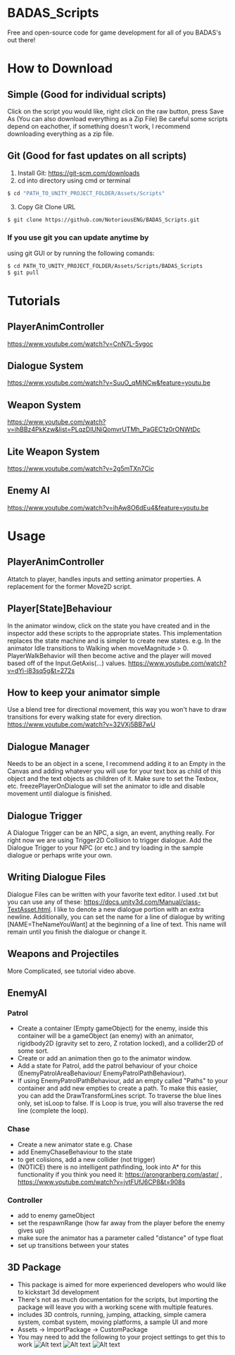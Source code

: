 # BADAS_Scripts
Free and open-source code for game development for all of you BADAS's out there!

# How to Download

## Simple (Good for individual scripts)
Click on the script you would like, right click on the raw button, press Save As
(You can also download everything as a Zip File)
Be careful some scripts depend on eachother, if something doesn't work, I recommend downloading everything as a zip file.

## Git (Good for fast updates on all scripts)
1) Install Git: https://git-scm.com/downloads
2) cd into directory using cmd or terminal
```sh
$ cd "PATH_TO_UNITY_PROJECT_FOLDER/Assets/Scripts"
```

3) Copy Git Clone URL
```sh
$ git clone https://github.com/NotoriousENG/BADAS_Scripts.git
```

### If you use git you can update anytime by
using git GUI or by running the following comands:
```sh
$ cd PATH_TO_UNITY_PROJECT_FOLDER/Assets/Scripts/BADAS_Scripts
$ git pull
```

# Tutorials
## PlayerAnimController
https://www.youtube.com/watch?v=CnN7L-5ygoc
## Dialogue System
https://www.youtube.com/watch?v=SuuO_qMiNCw&feature=youtu.be
## Weapon System
https://www.youtube.com/watch?v=ihBBz4PkKzw&list=PLqzDlUNiQomvrUTMh_PaGEC1z0rONWtDc
## Lite Weapon System
https://www.youtube.com/watch?v=2g5mTXn7Cic
## Enemy AI
https://www.youtube.com/watch?v=ihAw8O6dEu4&feature=youtu.be

# Usage
## PlayerAnimController
Attatch to player, handles inputs and setting animator properties. A replacement for the former Move2D script.
## Player[State]Behaviour
In the animator window, click on the state you have created and in the inspector add these scripts to the appropriate states. This implementation replaces the state machine and is simpler to create new states. e.g. In the animator Idle transitions to Walking when moveMagnitude > 0. PlayerWalkBehavior will then become active and the player will moved based off of the Input.GetAxis(...) values. https://www.youtube.com/watch?v=dYi-i83sq5g&t=272s 
## How to keep your animator simple
Use a blend tree for directional movement, this way you won't have to draw transitions for every walking state for every direction. https://www.youtube.com/watch?v=32VXj5BB7wU 
## Dialogue Manager
Needs to be an object in a scene, I recommend adding it to an Empty in the Canvas and adding whatever you will use for your text box as child of this object and the text objects as children of it. Make sure to set the Texbox, etc. freezePlayerOnDialogue will set the animator to idle and disable movement until dialogue is finished.
## Dialogue Trigger
A Dialogue Trigger can be an NPC, a sign, an event, anything really. For right now we are using Trigger2D Collision to trigger dialogue. Add the Dialogue Trigger to your NPC (or etc.) and try loading in the sample dialogue or perhaps write your own.
## Writing Dialogue Files
Dialogue Files can be written with your favorite text editor. I used .txt but you can use any of these: https://docs.unity3d.com/Manual/class-TextAsset.html. I like to denote a new dialogue portion with an extra newline. Additionally, you can set the name for a line of dialogue by writing [NAME=TheNameYouWant] at the beginning of a line of text. This name will remain until you finish the dialogue or change it.
## Weapons and Projectiles
More Complicated, see tutorial video above.
## EnemyAI 
### Patrol
* Create a container (Empty gameObject) for the enemy, inside this container will be a gameObject (an enemy) with an animator, rigidbody2D (gravity set to zero, Z rotation locked), and a collider2D of some sort. 
* Create or add an animation then go to the animator window. 
* Add a state for Patrol, add the patrol behaviour of your choice (EnemyPatrolAreaBehaviour/ EnemyPatrolPathBehaviour).
* If using EnemyPatrolPathBehaviour, add an empty called "Paths" to your container and add new empties to create a path. To make this easier, you can add the DrawTransformLines script. To traverse the blue lines only, set isLoop to false. If is Loop is true, you will also traverse the red line (complete the loop).
### Chase
* Create a new animator state e.g. Chase
* add EnemyChaseBehaviour to the state
* to get colisions, add a new collider (not trigger)
* (NOTICE) there is no intelligent pathfinding, look into A* for this functionality if you think you need it: https://arongranberg.com/astar/ , https://www.youtube.com/watch?v=jvtFUfJ6CP8&t=908s
### Controller
* add to enemy gameObject
* set the respawnRange (how far away from the player before the enemy gives up)
* make sure the animator has a parameter called "distance" of type float
* set up transitions between your states
## 3D Package
* This package is aimed for more experienced developers who would like to kickstart 3d development
* There's not as much documentation for the scripts, but importing the package will leave you with a working scene with multiple features.
* includes 3D controls, running, jumping, attacking, simple camera system, combat system, moving platforms, a sample UI and more
* Assets -> ImportPackage -> CustomPackage
* You may need to add the following to your project settings to get this to work
![Alt text](tut0.png?raw=true "Title")
![Alt text](tut1.png?raw=true "Title")
![Alt text](tut2.png?raw=true "Title")
